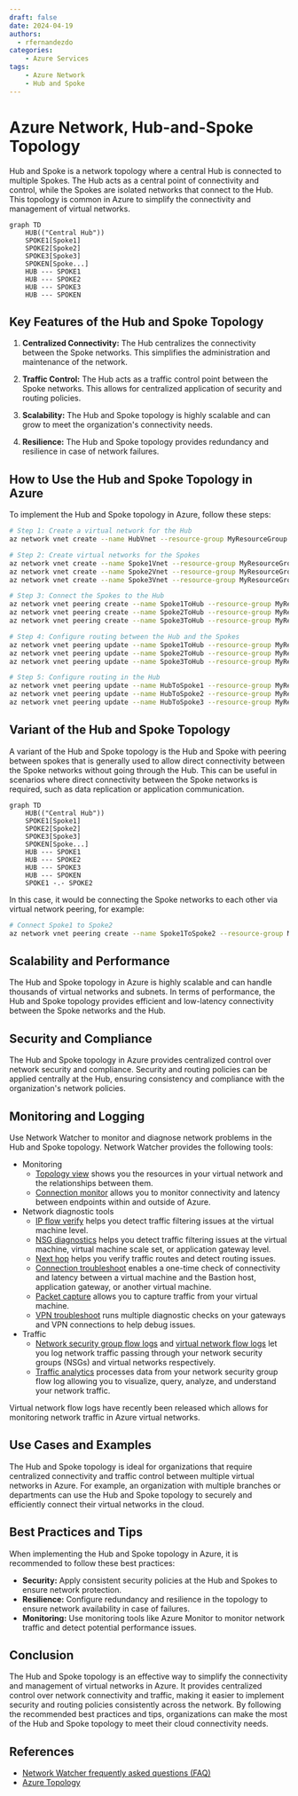 ```yaml
---
draft: false
date: 2024-04-19
authors:
  - rfernandezdo
categories:
    - Azure Services
tags:
    - Azure Network
    - Hub and Spoke
---
```

# Azure Network, Hub-and-Spoke Topology

Hub and Spoke is a network topology where a central Hub is connected to multiple Spokes. The Hub acts as a central point of connectivity and control, while the Spokes are isolated networks that connect to the Hub. This topology is common in Azure to simplify the connectivity and management of virtual networks.

```mermaid
graph TD
    HUB(("Central Hub"))
    SPOKE1[Spoke1]
    SPOKE2[Spoke2]
    SPOKE3[Spoke3]
    SPOKEN[Spoke...]
    HUB --- SPOKE1
    HUB --- SPOKE2
    HUB --- SPOKE3
    HUB --- SPOKEN
```

## Key Features of the Hub and Spoke Topology

1. **Centralized Connectivity:** The Hub centralizes the connectivity between the Spoke networks. This simplifies the administration and maintenance of the network.

2. **Traffic Control:** The Hub acts as a traffic control point between the Spoke networks. This allows for centralized application of security and routing policies.

3. **Scalability:** The Hub and Spoke topology is highly scalable and can grow to meet the organization's connectivity needs.

4. **Resilience:** The Hub and Spoke topology provides redundancy and resilience in case of network failures.

## How to Use the Hub and Spoke Topology in Azure

To implement the Hub and Spoke topology in Azure, follow these steps:

```sh
# Step 1: Create a virtual network for the Hub
az network vnet create --name HubVnet --resource-group MyResourceGroup --location eastus --address-prefix

# Step 2: Create virtual networks for the Spokes
az network vnet create --name Spoke1Vnet --resource-group MyResourceGroup --location eastus --address-prefix
az network vnet create --name Spoke2Vnet --resource-group MyResourceGroup --location eastus --address-prefix
az network vnet create --name Spoke3Vnet --resource-group MyResourceGroup --location eastus --address-prefix

# Step 3: Connect the Spokes to the Hub
az network vnet peering create --name Spoke1ToHub --resource-group MyResourceGroup --vnet-name Spoke1Vnet --remote-vnet HubVnet --allow-vnet-access
az network vnet peering create --name Spoke2ToHub --resource-group MyResourceGroup --vnet-name Spoke2Vnet --remote-vnet HubVnet --allow-vnet-access
az network vnet peering create --name Spoke3ToHub --resource-group MyResourceGroup --vnet-name Spoke3Vnet --remote-vnet HubVnet --allow-vnet-access

# Step 4: Configure routing between the Hub and the Spokes
az network vnet peering update --name Spoke1ToHub --resource-group MyResourceGroup --vnet-name Spoke1Vnet --set virtualNetworkGateway:AllowGatewayTransit=true
az network vnet peering update --name Spoke2ToHub --resource-group MyResourceGroup --vnet-name Spoke2Vnet --set virtualNetworkGateway:AllowGatewayTransit=true
az network vnet peering update --name Spoke3ToHub --resource-group MyResourceGroup --vnet-name Spoke3Vnet --set virtualNetworkGateway:AllowGatewayTransit=true

# Step 5: Configure routing in the Hub
az network vnet peering update --name HubToSpoke1 --resource-group MyResourceGroup --vnet-name HubVnet --set virtualNetworkGateway:UseRemoteGateways=true
az network vnet peering update --name HubToSpoke2 --resource-group MyResourceGroup --vnet-name HubVnet --set virtualNetworkGateway:UseRemoteGateways=true
az network vnet peering update --name HubToSpoke3 --resource-group MyResourceGroup --vnet-name HubVnet --set virtualNetworkGateway:UseRemoteGateways=true

```
## Variant of the Hub and Spoke Topology

A variant of the Hub and Spoke topology is the Hub and Spoke with peering between spokes that is generally used to allow direct connectivity between the Spoke networks without going through the Hub. This can be useful in scenarios where direct connectivity between the Spoke networks is required, such as data replication or application communication.

```mermaid
graph TD
    HUB(("Central Hub"))
    SPOKE1[Spoke1]
    SPOKE2[Spoke2]
    SPOKE3[Spoke3]
    SPOKEN[Spoke...]
    HUB --- SPOKE1
    HUB --- SPOKE2
    HUB --- SPOKE3
    HUB --- SPOKEN
    SPOKE1 -.- SPOKE2    
```
In this case, it would be connecting the Spoke networks to each other via virtual network peering, for example:

```sh
# Connect Spoke1 to Spoke2
az network vnet peering create --name Spoke1ToSpoke2 --resource-group MyResourceGroup --vnet-name Spoke1Vnet --remote-vnet Spoke2Vnet --allow-vnet-access
```


## Scalability and Performance

The Hub and Spoke topology in Azure is highly scalable and can handle thousands of virtual networks and subnets. In terms of performance, the Hub and Spoke topology provides efficient and low-latency connectivity between the Spoke networks and the Hub.

## Security and Compliance

The Hub and Spoke topology in Azure provides centralized control over network security and compliance. Security and routing policies can be applied centrally at the Hub, ensuring consistency and compliance with the organization's network policies.

## Monitoring and Logging

Use Network Watcher to monitor and diagnose network problems in the Hub and Spoke topology. Network Watcher provides the following tools: 

-   Monitoring
    -   [Topology view](https://docs.microsoft.com/en-us/azure/network-watcher/view-network-topology) shows you the resources in your virtual network and the relationships between them.
    -   [Connection monitor](https://docs.microsoft.com/en-us/azure/network-watcher/connection-monitor-overview) allows you to monitor connectivity and latency between endpoints within and outside of Azure.
-   Network diagnostic tools
    -   [IP flow verify](https://docs.microsoft.com/en-us/azure/network-watcher/network-watcher-ip-flow-verify-overview) helps you detect traffic filtering issues at the virtual machine level.
    -   [NSG diagnostics](https://docs.microsoft.com/en-us/azure/network-watcher/network-watcher-network-configuration-diagnostics-overview) helps you detect traffic filtering issues at the virtual machine, virtual machine scale set, or application gateway level.
    -   [Next hop](https://docs.microsoft.com/en-us/azure/network-watcher/network-watcher-next-hop-overview) helps you verify traffic routes and detect routing issues.
    -   [Connection troubleshoot](https://docs.microsoft.com/en-us/azure/network-watcher/network-watcher-connectivity-portal) enables a one-time check of connectivity and latency between a virtual machine and the Bastion host, application gateway, or another virtual machine.
    -   [Packet capture](https://docs.microsoft.com/en-us/azure/network-watcher/network-watcher-packet-capture-overview) allows you to capture traffic from your virtual machine.
    -   [VPN troubleshoot](https://docs.microsoft.com/en-us/azure/network-watcher/network-watcher-troubleshoot-overview) runs multiple diagnostic checks on your gateways and VPN connections to help debug issues.
-   Traffic
    -   [Network security group flow logs](https://docs.microsoft.com/en-us/azure/network-watcher/network-watcher-nsg-flow-logging-overview) and [virtual network flow logs](https://docs.microsoft.com/en-us/azure/network-watcher/vnet-flow-logs-overview) let you log network traffic passing through your network security groups (NSGs) and virtual networks respectively.
    -   [Traffic analytics](https://docs.microsoft.com/en-us/azure/network-watcher/traffic-analytics) processes data from your network security group flow log allowing you to visualize, query, analyze, and understand your network traffic.


Virtual network flow logs have recently been released which allows for monitoring network traffic in Azure virtual networks.

## Use Cases and Examples

The Hub and Spoke topology is ideal for organizations that require centralized connectivity and traffic control between multiple virtual networks in Azure. For example, an organization with multiple branches or departments can use the Hub and Spoke topology to securely and efficiently connect their virtual networks in the cloud.

## Best Practices and Tips

When implementing the Hub and Spoke topology in Azure, it is recommended to follow these best practices:

- **Security:** Apply consistent security policies at the Hub and Spokes to ensure network protection.
- **Resilience:** Configure redundancy and resilience in the topology to ensure network availability in case of failures.
- **Monitoring:** Use monitoring tools like Azure Monitor to monitor network traffic and detect potential performance issues.

## Conclusion

The Hub and Spoke topology is an effective way to simplify the connectivity and management of virtual networks in Azure. It provides centralized control over network connectivity and traffic, making it easier to implement security and routing policies consistently across the network. By following the recommended best practices and tips, organizations can make the most of the Hub and Spoke topology to meet their cloud connectivity needs.

## References

- [Network Watcher frequently asked questions (FAQ)](https://docs.microsoft.com/en-us/azure/network-watcher/frequently-asked-questions)
- [Azure Topology](https://docs.microsoft.com/en-us/azure/architecture/reference-architectures/hybrid-networking/hub-spoke)